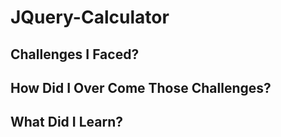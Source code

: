 # JQuery-Calculator

## Challenges I Faced? 



## How Did I Over Come Those Challenges? 


## What Did I Learn? 
